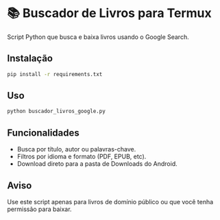 # 📚 Buscador de Livros para Termux

Script Python que busca e baixa livros usando o Google Search.

## Instalação
```bash
pip install -r requirements.txt
```

## Uso
```bash
python buscador_livros_google.py
```

## Funcionalidades
- Busca por título, autor ou palavras-chave.
- Filtros por idioma e formato (PDF, EPUB, etc).
- Download direto para a pasta de Downloads do Android.

## Aviso
Use este script apenas para livros de domínio público ou que você tenha permissão para baixar.